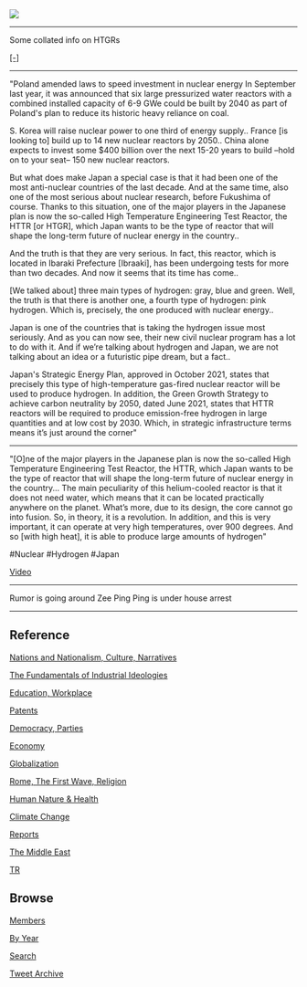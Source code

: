 <img src="https://drive.google.com/uc?export=view&id=1B2wf9R7AMH1d7Vw6e2mucLbIQ5NSjir7"/>

---

Some collated info on HTGRs

[[-]](2022/02/h2-thermo-chemical.html#htgr)

---

"Poland amended laws to speed investment in nuclear energy In September
last year, it was announced that six large pressurized water reactors
with a combined installed capacity of 6-9 GWe could be built by 2040
as part of Poland's plan to reduce its historic heavy reliance on
coal.

S. Korea will raise nuclear power to one third of energy
supply.. France [is looking to] build up to 14 new nuclear reactors by
2050.. China alone expects to invest some $400 billion over the next
15-20 years to build –hold on to your seat– 150 new nuclear reactors.

But what does make Japan a special case is that it had been one of the
most anti-nuclear countries of the last decade.  And at the same time,
also one of the most serious about nuclear research, before Fukushima
of course.  Thanks to this situation, one of the major players in the
Japanese plan is now the so-called High Temperature Engineering Test
Reactor, the HTTR [or HTGR], which Japan wants to be the type of
reactor that will shape the long-term future of nuclear energy in the
country..

And the truth is that they are very serious. In fact, this reactor,
which is located in Ibaraki Prefecture [Ibraaki], has been undergoing
tests for more than two decades. And now it seems that its time has
come..

[We talked about] three main types of hydrogen: gray, blue and green.
Well, the truth is that there is another one, a fourth type of
hydrogen: pink hydrogen. Which is, precisely, the one produced with
nuclear energy..

Japan is one of the countries that is taking the hydrogen issue most
seriously. And as you can now see, their new civil nuclear program has
a lot to do with it. And if we’re talking about hydrogen and Japan, we
are not talking about an idea or a futuristic pipe dream, but a
fact..

Japan's Strategic Energy Plan, approved in October 2021, states that
precisely this type of high-temperature gas-fired nuclear reactor will
be used to produce hydrogen.  In addition, the Green Growth Strategy
to achieve carbon neutrality by 2050, dated June 2021, states that
HTTR reactors will be required to produce emission-free hydrogen in
large quantities and at low cost by 2030. Which, in strategic
infrastructure terms means it’s just around the corner"

---

"[O]ne of the major players in the Japanese plan is now the so-called
High Temperature Engineering Test Reactor, the HTTR, which Japan wants
to be the type of reactor that will shape the long-term future of
nuclear energy in the country... The main peculiarity of this
helium-cooled reactor is that it does not need water, which means that
it can be located practically anywhere on the planet. What’s more, due
to its design, the core cannot go into fusion. So, in theory, it is a
revolution.  In addition, and this is very important, it can operate
at very high temperatures, over 900 degrees. And so [with high heat],
it is able to produce large amounts of hydrogen"

\#Nuclear \#Hydrogen \#Japan 

[Video](https://youtu.be/K0Ff0Fg4mTI?t=512)

---

Rumor is going around Zee Ping Ping is under house arrest

---

## Reference

[Nations and Nationalism, Culture, Narratives](2013/02/nations-and-nationalism.html)

[The Fundamentals of Industrial Ideologies](2011/04/fundamentals-of-industrial-ideologies.html)

[Education, Workplace](2017/09/education-workplace.html)

[Patents](2018/09/patents.html)

[Democracy, Parties](2016/11/democracy.html)

[Economy](2018/05/economy.html)

[Globalization](2018/09/globalization.html)

[Rome, The First Wave, Religion](2017/12/rome.html)

[Human Nature & Health](2020/07/human-nature.html)

[Climate Change](2018/12/climate.html)

[Reports](2019/05/reports.html)

[The Middle East](2019/07/middleeast.html)

[TR](../tr)

## Browse

[Members](2022/08/members.html)

[By Year](years.html)

[Search](search.html)

[Tweet Archive](tweets/index.html)

